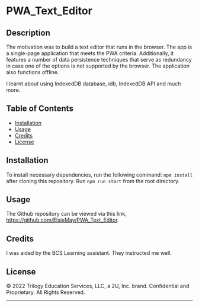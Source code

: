# PWA_Text_Editor

## Description

The motivation was to build a text editor that runs in the browser. The app is a single-page application that meets the PWA criteria. Additionally, it features a number of data persistence techniques that serve as redundancy in case one of the options is not supported by the browser. The application also functions offline.

I learnt about using IndexedDB database, idb, IndexedDB API and much more.

## Table of Contents

- [Installation](#installation)
- [Usage](#usage)
- [Credits](#credits)
- [License](#license)

## Installation

To install necessary dependencies, run the following command: `npm install` after cloning this repository. Run `npm run start` from the root directory.

## Usage

The Github repository can be viewed via this link, https://github.com/ElsieMay/PWA_Text_Editor.

## Credits

I was aided by the BCS Learning assistant. They instructed me well.

## License

© 2022 Trilogy Education Services, LLC, a 2U, Inc. brand. Confidential and Proprietary. All Rights Reserved.

---
